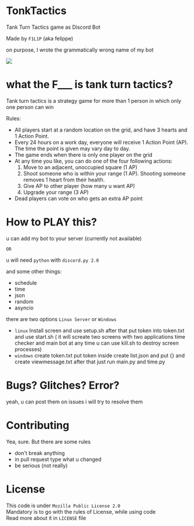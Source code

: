 # TonkTactics

 Tank Turn Tactics game as Discord Bot
 
 Made by `F1L1P` (aka felippe)
 
 on purpose, I wrote the grammatically wrong name of my bot
 
 ![](https://lh4.googleusercontent.com/H4LGXj9FZUlaI5THOBVF_o98BXxFv86klnfqtTAiQvM3wwlVSpDYi1JESvrsjfgV9Tv_4atqiUTg900GUvPD=w1575-h949)

# what the F___ is tank turn tactics?

Tank turn tactics is a strategy game for more than 1 person in which only one person can win

Rules:
- All players start at a random location on the grid, and have 3 hearts and 1 Action Point.
- Every 24 hours on a work day, everyone will receive 1 Action Point (AP). The time the point is given may vary day to day.
- The game ends when there is only one player on the grid
- At any time you like, you can do one of the four following actions:
  1. Move to an adjacent, unoccupied square (1 AP)
  2. Shoot someone who is within your range (1 AP). Shooting someone removes 1 heart from their health.
  3. Give AP to other player (how many u want AP)
  4. Upgrade your range (3 AP)
- Dead players can vote on who gets an extra AP point

# How to PLAY this?

u can add my bot to your server (currently not available)

`OR`

u will need `python` with `discord.py 2.0`

and some other things:
- schedule
- time
- json
- random
- asyncio

there are two options `Linux Server` or `Windows`

- `linux` Install screen and use setup.sh after that put token into token.txt and use start.sh ( it will screate two screens with two applications time checker and main bot at any time u can use kill.sh to destroy screen processes)
- `windows` create token.txt put token inside create list.json and put {} and create viewmessage.txt after that just run main.py and time.py 

# Bugs? Glitches? Error?
yeah, u can post them on issues i will try to resolve them

# Contributing
Yea, sure. But there are some rules
- don't break anything
- in pull request type what u changed
- be serious (not really)

# License
This code is under `Mozilla Public License 2.0`<br>Mandatory is to go with the rules of License, while using code<br>Read more about it in `LICENSE` file
